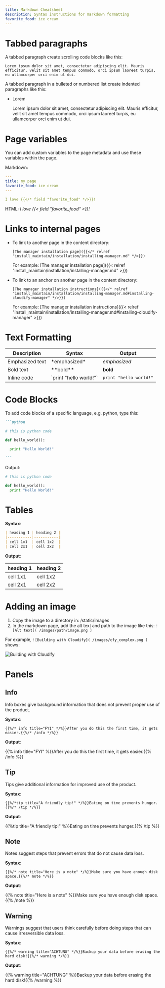 ```yaml
---
title: Markdown Cheatsheet
description: Syntax instructions for markdown formatting
favorite_food: ice cream
---
```

# Tabbed paragraphs

A tabbed paragraph create scrolling code blocks like this:

    Lorem ipsum dolor sit amet, consectetur adipiscing elit. Mauris efficitur, velit sit amet tempus commodo, orci ipsum laoreet turpis, eu ullamcorper orci enim ut dui.

A tabbed paragraph in a bulleted or numbered list create indented paragraphs like this:

* Lorem

    Lorem ipsum dolor sit amet, consectetur adipiscing elit. Mauris efficitur, velit sit amet tempus commodo, orci ipsum laoreet turpis, eu ullamcorper orci enim ut dui.

# Page variables

You can add custom variables to the page metadata and use these variables within the page.

Markdown:
```yaml
---
title: my page
favorite_food: ice cream
---

I love {{</* field "favorite_food" */>}}!
```

HTML: *I love {{< field "favorite_food" >}}!*

# Links to internal pages

* To link to another page in the content directory:

    `[The manager installation page]({{</* relref  "install_maintain/installation/installing-manager.md" */>}})`

    For example: [The manager installation page]({{< relref  "install_maintain/installation/installing-manager.md" >}})

* To link to an anchor on another page in the content directory:

    `[The manager installation instructions]({{</* relref "install_maintain/installation/installing-manager.md#installing-cloudify-manager" */>}})`

    For example: [The manager installation instructions]({{< relref "install_maintain/installation/installing-manager.md#installing-cloudify-manager" >}})

# Text Formatting

| **Description** | **Syntax** | **Output** |
|-------------|----------------|-------------
| Emphasized text | \*emphasized\* | *emphasized* |
| Bold text | \*\*bold\*\* | **bold** |
| Inline code | \`print "hello world!"\` | `print "hello world!"` |

# Code Blocks

To add code blocks of a specific language, e.g. python, type this:

~~~md
```python

# this is python code

def hello_world():

  print "Hello World!"

```
~~~

Output:

```python
# this is python code

def hello_world():
  print "Hello World!"
```

# Tables

**Syntax**:

```md
| heading 1 | heading 2 |
|-----------|-----------|
| cell 1x1  | cell 1x2  |
| cell 2x1  | cell 2x2  |
```

**Output**:

| heading 1 | heading 2 |
|-----------|-----------|
| cell 1x1  | cell 1x2  |
| cell 2x1  | cell 2x2  |

# Adding an image

1. Copy the image to a directory in: /static/images
2. In the markdown page, add the alt text and path to the image like this:
`![Alt text]( /images/path/image.png )
`

For example, `![Building with Cloudify]( /images/cfy_complex.png )` shows:

![Building with Cloudify]( /images/cfy_complex.png )

# Panels

## Info

Info boxes give background information that does not prevent proper use of the product.

**Syntax**:

` {{%/* info title="FYI" */%}}After you do this the first time, it gets easier.{{%/* /info */%}} `

**Output**:

{{% info title="FYI" %}}After you do this the first time, it gets easier.{{% /info %}}

## Tip

Tips give additional information for improved use of the product.

**Syntax**:

` {{%/*tip title="A friendly tip!" */%}}Eating on time prevents hunger.{{%/* /tip */%}} `

**Output**:

{{%tip title="A friendly tip!" %}}Eating on time prevents hunger.{{% /tip %}}

## Note

Notes suggest steps that prevent errors that do not cause data loss.

**Syntax**:

` {{%/* note title="Here is a note" */%}}Make sure you have enough disk space.{{%/* note */%}} `

**Output**:

{{% note title="Here is a note" %}}Make sure you have enough disk space.{{% /note %}}

## Warning

Warnings suggest that users think carefully before doing steps that can cause irresversible data loss.

**Syntax**:

` {{%/* warning title="ACHTUNG" */%}}Backup your data before erasing the hard disk!{{%/* warning */%}} `

**Output**:

{{% warning title="ACHTUNG" %}}Backup your data before erasing the hard disk!{{% /warning %}}